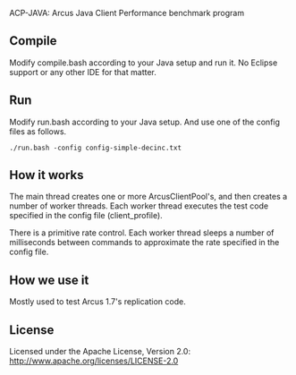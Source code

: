 ACP-JAVA: Arcus Java Client Performance benchmark program

Compile
-------

Modify compile.bash according to your Java setup and run it.
No Eclipse support or any other IDE for that matter.

Run
---

Modify run.bash according to your Java setup.  And use one of the config
files as follows.

    ./run.bash -config config-simple-decinc.txt

How it works
------------

The main thread creates one or more ArcusClientPool's, and then creates
a number of worker threads.  Each worker thread executes the test code
specified in the config file (client_profile).

There is a primitive rate control.  Each worker thread sleeps a number of
milliseconds between commands to approximate the rate specified in the
config file.

How we use it
-------------

Mostly used to test Arcus 1.7's replication code.

License
-------

Licensed under the Apache License, Version 2.0: http://www.apache.org/licenses/LICENSE-2.0
